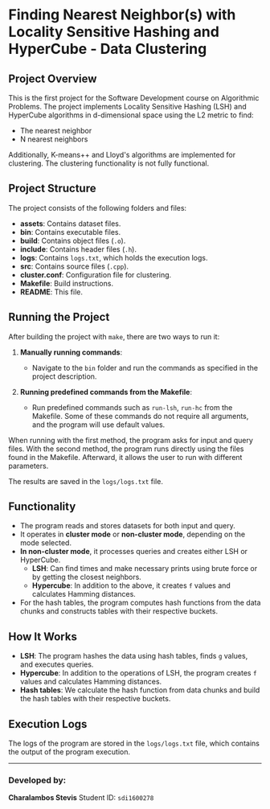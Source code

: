 # Finding Nearest Neighbor(s) with Locality Sensitive Hashing and HyperCube - Data Clustering

## Project Overview

This is the first project for the Software Development course on Algorithmic Problems. The project implements Locality Sensitive Hashing (LSH) and HyperCube algorithms in d-dimensional space using the L2 metric to find:

- The nearest neighbor
- N nearest neighbors

Additionally, K-means++ and Lloyd's algorithms are implemented for clustering. The clustering functionality is not fully functional.

## Project Structure

The project consists of the following folders and files:

- **assets**: Contains dataset files.
- **bin**: Contains executable files.
- **build**: Contains object files (`.o`).
- **include**: Contains header files (`.h`).
- **logs**: Contains `logs.txt`, which holds the execution logs.
- **src**: Contains source files (`.cpp`).
- **cluster.conf**: Configuration file for clustering.
- **Makefile**: Build instructions.
- **README**: This file.

## Running the Project

After building the project with `make`, there are two ways to run it:

1. **Manually running commands**:
   - Navigate to the `bin` folder and run the commands as specified in the project description.
   
2. **Running predefined commands from the Makefile**:
   - Run predefined commands such as `run-lsh`, `run-hc` from the Makefile. Some of these commands do not require all arguments, and the program will use default values.

When running with the first method, the program asks for input and query files. With the second method, the program runs directly using the files found in the Makefile. Afterward, it allows the user to run with different parameters.

The results are saved in the `logs/logs.txt` file.

## Functionality

- The program reads and stores datasets for both input and query.
- It operates in **cluster mode** or **non-cluster mode**, depending on the mode selected.
- **In non-cluster mode**, it processes queries and creates either LSH or HyperCube.
    - **LSH**: Can find times and make necessary prints using brute force or by getting the closest neighbors.
    - **Hypercube**: In addition to the above, it creates `f` values and calculates Hamming distances.
- For the hash tables, the program computes hash functions from the data chunks and constructs tables with their respective buckets.

## How It Works

- **LSH**: The program hashes the data using hash tables, finds `g` values, and executes queries.
- **Hypercube**: In addition to the operations of LSH, the program creates `f` values and calculates Hamming distances.
- **Hash tables**: We calculate the hash function from data chunks and build the hash tables with their respective buckets.

## Execution Logs

The logs of the program are stored in the `logs/logs.txt` file, which contains the output of the program execution.

---

### Developed by:
**Charalambos Stevis**
Student ID: `sdi1600278`
